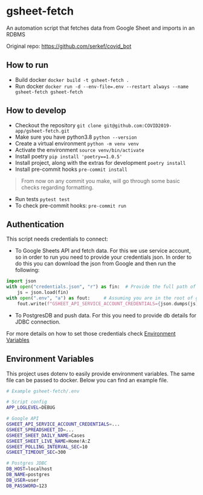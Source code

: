 # gsheet-fetch
An automation script that fetches data from Google Sheet and imports in an RDBMS

Original repo: https://github.com/serkef/covid_bot

## How to run
* Build docker `docker build -t gsheet-fetch .`
* Run docker `docker run -d --env-file=.env --restart always --name gsheet-fetch gsheet-fetch`

## How to develop
* Checkout the repository `git clone git@github.com:COVID2019-app/gsheet-fetch.git`
* Make sure you have python3.8 `python --version`
* Create a virtual environment `python -m venv venv`
* Activate the environment `source venv/bin/activate`
* Install poetry `pip install 'poetry==1.0.5'`
* Install project, along with the extras for development `poetry install`
* Install pre-commit hooks `pre-commit install`

> From now on any commit you make, will go through some basic checks regarding 
formatting.

* Run tests `pytest test`
* To check pre-commit hooks: `pre-commit run`

## Authentication
This script needs credentials to connect:
* To Google Sheets API and fetch data. For this we use service account, so in order to run you need to 
provide your credentials json. In order to do this you can download the json from Google and then run the following:
```python
import json
with open("credentials.json", "r") as fin:  # Provide the full path of your credentials json
    js = json.load(fin)
with open(".env", "a") as fout:     # Assuming you are in the root of gsheet-fetch project
    fout.write(f"GSHEET_API_SERVICE_ACCOUNT_CREDENTIALS={json.dumps(js)}")
```
* To PostgresDB and push data. For this you need to provide db details for JDBC connection.

For more details on how to set those credentials check [Environment Variables](#environment-variables)

## Environment Variables
This project uses dotenv to easily provide environment variables. The same file can be passed to docker.
Below you can find an example file.
```bash
# Example gsheet-fetch/.env

# Script config
APP_LOGLEVEL=DEBUG 

# Google API 
GSHEET_API_SERVICE_ACCOUNT_CREDENTIALS=...
GSHEET_SPREADSHEET_ID=...
GSHEET_SHEET_DAILY_NAME=Cases
GSHEET_SHEET_LIVE_NAME=Home!A:Z
GSHEET_POLLING_INTERVAL_SEC=10
GSHEET_TIMEOUT_SEC=300

# Postgres JDBC
DB_HOST=localhost
DB_NAME=postgres
DB_USER=user
DB_PASSWORD=123
```
